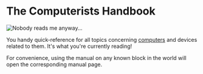 # The Computerists Handbook
![Nobody reads me anyway...](item:oc2r:manual)

You handy quick-reference for all topics concerning [computers](../block/computer.md) and devices related to them. It's what you're currently reading!

For convenience, using the manual on any known block in the world will open the corresponding manual page.
